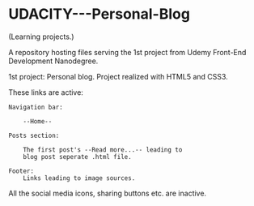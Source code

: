 # UDACITY---Personal-Blog
(Learning projects.)

A repository hosting files serving the 1st project from Udemy Front-End Development Nanodegree.

1st project: Personal blog.
Project realized with HTML5 and CSS3.


These links are active:

	Navigation bar:

		--Home--

	Posts section:

		The first post's --Read more...-- leading to 
		blog post seperate .html file.

	Footer:
		Links leading to image sources.


All the social media icons, sharing buttons etc. are inactive.
